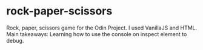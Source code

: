 # rock-paper-scissors
Rock, paper, scissors game for the Odin Project. I used VanillaJS and HTML. Main takeaways: Learning how to use the console on inspect element to debug. 


